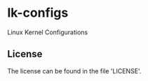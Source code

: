 # lk-configs
Linux Kernel Configurations

## License

The license can be found in the file 'LICENSE'.
